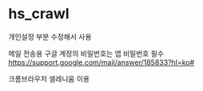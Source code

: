 # hs_crawl


개인설정 부분 수정해서 사용


메일 전송용 구글 계정의 비밀번호는 앱 비밀번호 필수
https://support.google.com/mail/answer/185833?hl=ko#


크롬브라우저 셀레니움 이용
